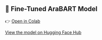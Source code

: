 ## 🔗 Fine-Tuned AraBART Model
👉  [Open in Colab](https://colab.research.google.com/drive/1tVrjpfFmGzV-AByOfcZOXVrmInAQuRC5?usp=sharing)
    
[View the model on Hugging Face Hub](https://huggingface.co/Mostafa33/arabic-summarizer)
